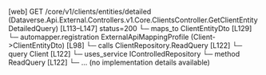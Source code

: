 [web] GET /core/v1/clients/entities/detailed  (Dataverse.Api.External.Controllers.v1.Core.ClientsController.GetClientEntityDetailedQuery)  [L113–L147] status=200
  └─ maps_to ClientEntityDto [L129]
    └─ automapper.registration ExternalApiMappingProfile (Client->ClientEntityDto) [L98]
  └─ calls ClientRepository.ReadQuery [L122]
  └─ query Client [L122]
  └─ uses_service IControlledRepository<Client>
    └─ method ReadQuery [L122]
      └─ ... (no implementation details available)

